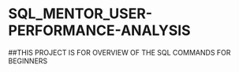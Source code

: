 # SQL_MENTOR_USER-PERFORMANCE-ANALYSIS
##THIS PROJECT IS  FOR OVERVIEW OF THE SQL  COMMANDS FOR BEGINNERS

